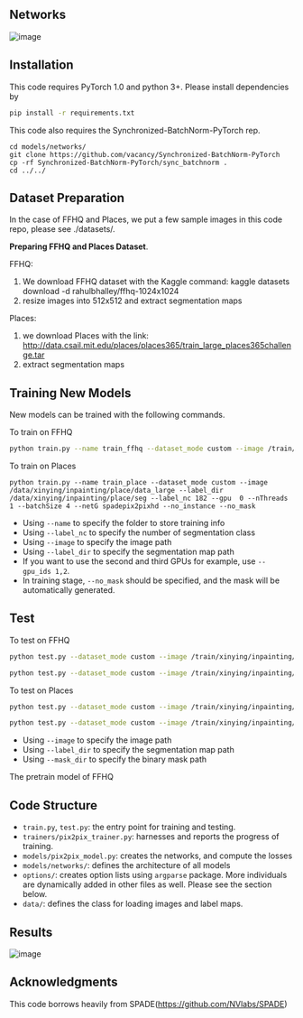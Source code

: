 ## Networks
![image](https://github.com/XinyingWang55/SPADE_inpainting/others/network.png)

## Installation
This code requires PyTorch 1.0 and python 3+. Please install dependencies by
```bash
pip install -r requirements.txt
```

This code also requires the Synchronized-BatchNorm-PyTorch rep.
```
cd models/networks/
git clone https://github.com/vacancy/Synchronized-BatchNorm-PyTorch
cp -rf Synchronized-BatchNorm-PyTorch/sync_batchnorm .
cd ../../
```

## Dataset Preparation
In the case of FFHQ and Places, we put a few sample images in this code repo, please see ./datasets/.

**Preparing FFHQ and Places Dataset**. 

FFHQ:
1. We download FFHQ dataset with the Kaggle command: kaggle datasets download -d rahulbhalley/ffhq-1024x1024
2. resize images into 512x512 and extract segmentation maps

Places:
1. we download Places with the link: http://data.csail.mit.edu/places/places365/train_large_places365challenge.tar
2. extract segmentation maps

## Training New Models

New models can be trained with the following commands.

To train on FFHQ
```bash
python train.py --name train_ffhq --dataset_mode custom --image /train/xinying/inpainting/FFHQ/image --label_dir /train/xinying/inpainting/FFHQ/seg --label_nc 19 --gpu 1 --nThreads 1 --batchSize 4 --netG spadepix2pixhd --no_instance --no_mask --no_flip 
``` 

To train on Places
``` 
python train.py --name train_place --dataset_mode custom --image /data/xinying/inpainting/place/data_large --label_dir /data/xinying/inpainting/place/seg --label_nc 182 --gpu  0 --nThreads 1 --batchSize 4 --netG spadepix2pixhd --no_instance --no_mask 
``` 

- Using `--name` to specify the folder to store training info
- Using `--label_nc` to specify the number of segmentation class
- Using `--image` to specify the image path
- Using `--label_dir` to specify the segmentation map path
- If you want to use the second and third GPUs for example, use `--gpu_ids 1,2`.
- In training stage, `--no_mask` should be specified, and the mask will be automatically generated.

## Test

To test on FFHQ
```bash
python test.py --dataset_mode custom --image /train/xinying/inpainting/test/FFHQ/test/ --label_dir /train/xinying/inpainting/test/FFHQ/test_seg --mask_dir /train/xinying/inpainting/test/FFHQ/test_mask --label_nc 19 --gpu 0 --batchSize 1 --netG spadepix2pixhd --no_instance --checkpoints_dir checkpoints --name train_ffhq
```
```bash
python test.py --dataset_mode custom --image /train/xinying/inpainting/val/FFHQ/val/ --label_dir /train/xinying/inpainting/val/FFHQ/val_seg --mask_dir /train/xinying/inpainting/val/FFHQ/val_mask --label_nc 19 --gpu 0 --batchSize 1 --netG spadepix2pixhd --no_instance --checkpoints_dir checkpoints --name train4
```

To test on Places
```bash
python test.py --dataset_mode custom --image /train/xinying/inpainting/test/Places/test/ --label_dir /train/xinying/inpainting/test/Places/test_seg --mask_dir /train/xinying/inpainting/test/Places/test_mask --label_nc 182 --gpu 0 --batchSize 1 --netG spadepix2pixhd --no_instance --checkpoints_dir checkpoints --name train_place
```
```bash
python test.py --dataset_mode custom --image /train/xinying/inpainting/val/Places/val/ --label_dir /train/xinying/inpainting/val/Places/val_seg --mask_dir /train/xinying/inpainting/val/Places/val_mask --label_nc 182 --gpu 0 --batchSize 1 --netG spadepix2pixhd --no_instance --checkpoints_dir checkpoints --name train_place0
```
- Using `--image` to specify the image path
- Using `--label_dir` to specify the segmentation map path
- Using `--mask_dir` to specify the binary mask path

The pretrain model of FFHQ

## Code Structure

- `train.py`, `test.py`: the entry point for training and testing.
- `trainers/pix2pix_trainer.py`: harnesses and reports the progress of training.
- `models/pix2pix_model.py`: creates the networks, and compute the losses
- `models/networks/`: defines the architecture of all models
- `options/`: creates option lists using `argparse` package. More individuals are dynamically added in other files as well. Please see the section below.
- `data/`: defines the class for loading images and label maps.

## Results
![image](https://github.com/XinyingWang55/SPADE_inpainting/others/results.png)


## Acknowledgments
This code borrows heavily from SPADE(https://github.com/NVlabs/SPADE)


